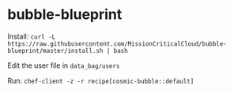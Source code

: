 # bubble-blueprint

Install: ```curl -L https://raw.githubusercontent.com/MissionCriticalCloud/bubble-blueprint/master/install.sh | bash```

Edit the user file in ```data_bag/users```

Run: ```chef-client -z -r recipe[cosmic-bubble::default]```


